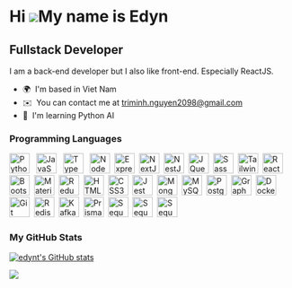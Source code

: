 Hi ![](https://user-images.githubusercontent.com/18350557/176309783-0785949b-9127-417c-8b55-ab5a4333674e.gif)My name is Edyn
=============================================================================================================================

Fullstack Developer
-------------------

I am a back-end developer but I also like front-end. Especially ReactJS.

* 🌍  I'm based in Viet Nam
* ✉️  You can contact me at [triminh.nguyen2098@gmail.com](mailto:triminh.nguyen2098@gmail.com)
* 🧠  I'm learning Python AI

### Programming Languages

<p align="left">
  <a href="https://www.python.org/" target="_blank" rel="noreferrer"><img src="https://raw.githubusercontent.com/danielcranney/readme-generator/main/public/icons/skills/python-colored.svg" width="36" height="36" alt="Python" /></a> &nbsp;
  <a href="https://developer.mozilla.org/en-US/docs/Web/JavaScript" target="_blank" rel="noreferrer"><img src="https://raw.githubusercontent.com/danielcranney/readme-generator/main/public/icons/skills/javascript-colored.svg" width="36" height="36" alt="JavaScript" /></a> &nbsp;
  <a href="https://www.typescriptlang.org/" target="_blank" rel="noreferrer"><img src="https://raw.githubusercontent.com/danielcranney/readme-generator/main/public/icons/skills/typescript-colored.svg" width="36" height="36" alt="TypeScript" /></a> &nbsp;
<a href="https://nodejs.org/en/" target="_blank" rel="noreferrer"><img src="https://raw.githubusercontent.com/danielcranney/readme-generator/main/public/icons/skills/nodejs-colored.svg" width="36" height="36" alt="NodeJS" /></a>&nbsp;
<a href="https://expressjs.com/" target="_blank" rel="noreferrer"><img src="https://raw.githubusercontent.com/danielcranney/readme-generator/main/public/icons/skills/express-colored.svg" width="36" height="36" alt="Express" /></a>&nbsp;
<a href="https://nextjs.org/docs" target="_blank" rel="noreferrer"><img src="https://raw.githubusercontent.com/danielcranney/readme-generator/main/public/icons/skills/nextjs-colored.svg" width="36" height="36" alt="NextJs" /></a>&nbsp;
<a href="https://docs.nestjs.com/" target="_blank" rel="noreferrer"><img src="https://raw.githubusercontent.com/danielcranney/readme-generator/main/public/icons/skills/nestjs-colored.svg" width="36" height="36" alt="NestJS" /></a>&nbsp;
<a href="https://jquery.com/" target="_blank" rel="noreferrer"><img src="https://raw.githubusercontent.com/danielcranney/readme-generator/main/public/icons/skills/jquery-colored.svg" width="36" height="36" alt="JQuery" /></a>&nbsp;
  <a href="https://sass-lang.com/" target="_blank" rel="noreferrer"><img src="https://raw.githubusercontent.com/danielcranney/readme-generator/main/public/icons/skills/sass-colored.svg" width="36" height="36" alt="Sass" /></a>&nbsp;
  <a href="https://tailwindcss.com/" target="_blank" rel="noreferrer"><img src="https://raw.githubusercontent.com/danielcranney/readme-generator/main/public/icons/skills/tailwindcss-colored.svg" width="36" height="36" alt="TailwindCSS" /></a>&nbsp;
<a href="https://reactjs.org/" target="_blank" rel="noreferrer"><img src="https://raw.githubusercontent.com/danielcranney/readme-generator/main/public/icons/skills/react-colored.svg" width="36" height="36" alt="React" /></a>&nbsp;
<a href="https://getbootstrap.com/" target="_blank" rel="noreferrer"><img src="https://raw.githubusercontent.com/danielcranney/readme-generator/main/public/icons/skills/bootstrap-colored.svg" width="36" height="36" alt="Bootstrap" /></a>&nbsp;
<a href="https://mui.com/" target="_blank" rel="noreferrer"><img src="https://raw.githubusercontent.com/danielcranney/readme-generator/main/public/icons/skills/materialui-colored.svg" width="36" height="36" alt="Material UI" /></a>&nbsp;
  <a href="https://redux.js.org/" target="_blank" rel="noreferrer"><img src="https://raw.githubusercontent.com/danielcranney/readme-generator/main/public/icons/skills/redux-colored.svg" width="36" height="36" alt="Redux" /></a>&nbsp;
  <a href="https://developer.mozilla.org/en-US/docs/Glossary/HTML5" target="_blank" rel="noreferrer"><img src="https://raw.githubusercontent.com/danielcranney/readme-generator/main/public/icons/skills/html5-colored.svg" width="36" height="36" alt="HTML5" /></a>&nbsp;
  <a href="https://www.w3.org/TR/CSS/#css" target="_blank" rel="noreferrer"><img src="https://raw.githubusercontent.com/danielcranney/readme-generator/main/public/icons/skills/css3-colored.svg" width="36" height="36" alt="CSS3" /></a>&nbsp;
  <a href="https://jestjs.io/docs/getting-started" target="_blank" rel="noreferrer"><img src="https://raw.githubusercontent.com/edynt/icons/ca9072511901b5254a4f413f593dc83e95d0c4ba/Jest.svg" width="36" height="36" alt="Jest" /></a>&nbsp;
  <a href="https://www.mongodb.com/" target="_blank" rel="noreferrer"><img src="https://raw.githubusercontent.com/danielcranney/readme-generator/main/public/icons/skills/mongodb-colored.svg" width="36" height="36" alt="MongoDB" /></a>&nbsp;
  <a href="https://www.mysql.com/" target="_blank" rel="noreferrer"><img src="https://raw.githubusercontent.com/danielcranney/readme-generator/main/public/icons/skills/mysql-colored.svg" width="36" height="36" alt="MySQL" /></a>&nbsp;
  <a href="https://www.postgresql.org/" target="_blank" rel="noreferrer"><img src="https://raw.githubusercontent.com/danielcranney/readme-generator/main/public/icons/skills/postgresql-colored.svg" width="36" height="36" alt="PostgreSQL"></a>&nbsp;
  <a href="https://graphql.org/" target="_blank" rel="noreferrer"><img src="https://raw.githubusercontent.com/danielcranney/readme-generator/main/public/icons/skills/graphql-colored.svg" width="36" height="36" alt="GraphQL" /></a>&nbsp;
  <a href="https://www.docker.com/" target="_blank" rel="noreferrer"><img src="https://raw.githubusercontent.com/danielcranney/readme-generator/main/public/icons/skills/docker-colored.svg" width="36" height="36" alt="Docker" /></a>&nbsp;
  <a href="https://git-scm.com/" target="_blank" rel="noreferrer"><img src="https://raw.githubusercontent.com/danielcranney/readme-generator/main/public/icons/skills/git-colored.svg" width="36" height="36" alt="Git" /></a>&nbsp;
  <a href="https://redis.io/" target="_blank" rel="noreferrer"><img src="https://raw.githubusercontent.com/edynt/icons/7ee1844000ce7e8319bee6bf51138ee0a35a6e19/redis.svg" width="36" height="36" alt="Redis" /></a>&nbsp;
  <a href="https://kafka.apache.org/" target="_blank" rel="noreferrer"><img src="https://raw.githubusercontent.com/edynt/icons/7ee1844000ce7e8319bee6bf51138ee0a35a6e19/kafka.svg" width="36" height="36" alt="Kafka" /></a>&nbsp;
  <a href="https://www.prisma.io/" target="_blank" rel="noreferrer"><img src="https://raw.githubusercontent.com/edynt/icons/7ee1844000ce7e8319bee6bf51138ee0a35a6e19/prisma.svg" width="36" height="36" alt="Prisma" /></a>&nbsp;
  <a href="https://sequelize.org/" target="_blank" rel="noreferrer"><img src="https://raw.githubusercontent.com/edynt/icons/7ee1844000ce7e8319bee6bf51138ee0a35a6e19/sequelize.svg" width="36" height="36" alt="Sequelize" /></a>&nbsp;
  <a href="https://knexjs.org/" target="_blank" rel="noreferrer"><img src="https://raw.githubusercontent.com/edynt/icons/7ee1844000ce7e8319bee6bf51138ee0a35a6e19/knexjs.svg" width="36" height="36" alt="Sequelize" /></a>&nbsp;
  <a href="https://nginx.org/en/" target="_blank" rel="noreferrer"><img src="https://raw.githubusercontent.com/edynt/icons/7ee1844000ce7e8319bee6bf51138ee0a35a6e19/nginx.svg" width="36" height="36" alt="Sequelize" /></a>&nbsp;
</p>


### My GitHub Stats

<a href="http://www.github.com/edynt"><img src="https://github-readme-stats.vercel.app/api?username=edynt&show_icons=true&hide=&count_private=true&title_color=f97316&text_color=0f172a&icon_color=84cc16&bg_color=ffffff&hide_border=true&show_icons=true" alt="edynt's GitHub stats" /></a>

<a href="http://www.github.com/edynt"><img src="https://github-readme-streak-stats.herokuapp.com/?user=edynt&stroke=0f172a&background=ffffff&ring=f97316&fire=f97316&currStreakNum=0f172a&currStreakLabel=f97316&sideNums=0f172a&sideLabels=0f172a&dates=0f172a&hide_border=true" /></a>
